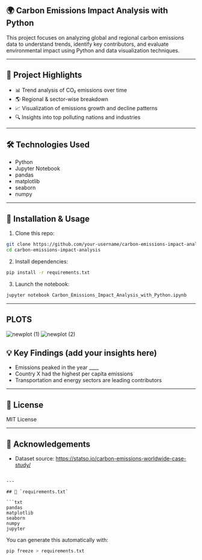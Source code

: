 
## 🌍 Carbon Emissions Impact Analysis with Python

This project focuses on analyzing global and regional carbon emissions data to understand trends, identify key contributors, and evaluate environmental impact using Python and data visualization techniques.

---

## 📌 Project Highlights

- 📊 Trend analysis of CO₂ emissions over time
- 🌎 Regional & sector-wise breakdown
- 📈 Visualization of emissions growth and decline patterns
- 🔍 Insights into top polluting nations and industries

---

## 🛠️ Technologies Used

- Python
- Jupyter Notebook
- pandas
- matplotlib
- seaborn
- numpy

---

## 🔧 Installation & Usage

1. Clone this repo:
```bash
git clone https://github.com/your-username/carbon-emissions-impact-analysis.git
cd carbon-emissions-impact-analysis
````

2. Install dependencies:

```bash
pip install -r requirements.txt
```

3. Launch the notebook:

```bash
jupyter notebook Carbon_Emissions_Impact_Analysis_with_Python.ipynb
```

---
## PLOTS
![newplot (1)](https://github.com/user-attachments/assets/4ce33af4-fbb5-4b37-81e5-330cf4cd48c0)
![newplot (2)](https://github.com/user-attachments/assets/a0e29d04-17ee-478d-9410-1109e39b4f5f)


## 💡 Key Findings (add your insights here)

* Emissions peaked in the year \_\_\_\_
* Country X had the highest per capita emissions
* Transportation and energy sectors are leading contributors

---

## 📎 License

MIT License

---

## 🙌 Acknowledgements

* Dataset source: https://statso.io/carbon-emissions-worldwide-case-study/

````

---

## 📄 `requirements.txt`

```txt
pandas
matplotlib
seaborn
numpy
jupyter
````

You can generate this automatically with:

```bash
pip freeze > requirements.txt
```

